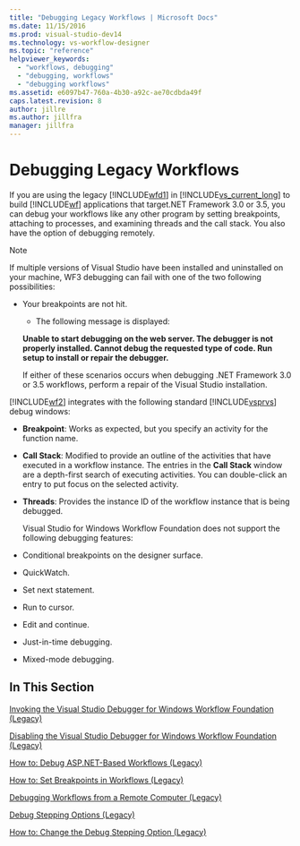 ```yaml
---
title: "Debugging Legacy Workflows | Microsoft Docs"
ms.date: 11/15/2016
ms.prod: visual-studio-dev14
ms.technology: vs-workflow-designer
ms.topic: "reference"
helpviewer_keywords:
  - "workflows, debugging"
  - "debugging, workflows"
  - "debugging workflows"
ms.assetid: e6097b47-760a-4b30-a92c-ae70cdbda49f
caps.latest.revision: 8
author: jillre
ms.author: jillfra
manager: jillfra
---
```

# Debugging Legacy Workflows
If you are using the legacy [!INCLUDE[wfd1](../includes/wfd1-md.md)] in [!INCLUDE[vs_current_long](../includes/vs-current-long-md.md)] to build [!INCLUDE[wf](../includes/wf-md.md)] applications that target.NET Framework 3.0 or 3.5, you can debug your workflows like any other program by setting breakpoints, attaching to processes, and examining threads and the call stack. You also have the option of debugging remotely.

> [!NOTE]
> If multiple versions of Visual Studio have been installed and uninstalled on your machine, WF3 debugging can fail with one of the two following possibilities:
>
> - Your breakpoints are not hit.
>   - The following message is displayed:
>
>   **Unable to start debugging on the web server. The debugger is not properly installed.  Cannot debug the requested type of code.  Run setup to install or repair the debugger.**
>
>   If either of these scenarios occurs when debugging .NET Framework 3.0 or 3.5 workflows, perform a repair of the Visual Studio installation.

 [!INCLUDE[wf2](../includes/wf2-md.md)] integrates with the following standard [!INCLUDE[vsprvs](../includes/vsprvs-md.md)] debug windows:

- **Breakpoint**: Works as expected, but you specify an activity for the function name.

- **Call Stack**: Modified to provide an outline of the activities that have executed in a workflow instance. The entries in the **Call Stack** window are a depth-first search of executing activities. You can double-click an entry to put focus on the selected activity.

- **Threads**: Provides the instance ID of the workflow instance that is being debugged.

  Visual Studio for Windows Workflow Foundation does not support the following debugging features:

- Conditional breakpoints on the designer surface.

- QuickWatch.

- Set next statement.

- Run to cursor.

- Edit and continue.

- Just-in-time debugging.

- Mixed-mode debugging.

## In This Section
 [Invoking the Visual Studio Debugger for Windows Workflow Foundation (Legacy)](../workflow-designer/invoking-the-visual-studio-debugger-for-windows-workflow-foundation-legacy.md)

 [Disabling the Visual Studio Debugger for Windows Workflow Foundation (Legacy)](../workflow-designer/disabling-the-visual-studio-debugger-for-windows-workflow-foundation-legacy.md)

 [How to: Debug ASP.NET-Based Workflows (Legacy)](../workflow-designer/how-to-debug-aspnet-based-workflows-legacy.md)

 [How to: Set Breakpoints in Workflows (Legacy)](../workflow-designer/how-to-set-breakpoints-in-workflows-legacy.md)

 [Debugging Workflows from a Remote Computer (Legacy)](../workflow-designer/debugging-workflows-from-a-remote-computer-legacy.md)

 [Debug Stepping Options (Legacy)](../workflow-designer/debug-stepping-options-legacy.md)

 [How to: Change the Debug Stepping Option (Legacy)](../workflow-designer/how-to-change-the-debug-stepping-option-legacy.md)